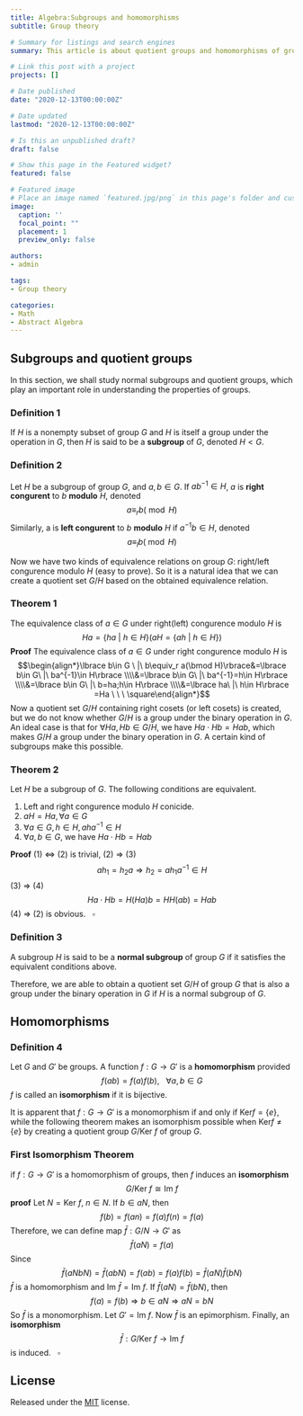 ```yaml
---
title: Algebra:Subgroups and homomorphisms
subtitle: Group theory

# Summary for listings and search engines
summary: This article is about quotient groups and homomorphisms of groups.

# Link this post with a project
projects: []

# Date published
date: "2020-12-13T00:00:00Z"

# Date updated
lastmod: "2020-12-13T00:00:00Z"

# Is this an unpublished draft?
draft: false

# Show this page in the Featured widget?
featured: false

# Featured image
# Place an image named `featured.jpg/png` in this page's folder and customize its options here.
image:
  caption: ''
  focal_point: ""
  placement: 1
  preview_only: false

authors:
- admin

tags:
- Group theory

categories:
- Math
- Abstract Algebra
---
```


## Subgroups and quotient groups

In this section, we shall study normal subgroups and quotient groups, which play an important role in understanding the properties of groups. 

### Definition 1
If $H$​​​​​ is a nonempty subset of group $G$​​​​ and $H$ is itself a group under the operation in $G$, then $H$ is said to be a **subgroup** of $G$, denoted $H<G$​​.

### Definition 2
Let $H$ be a subgroup of group $G$, and $a, b\in G$. If $ab^{-1} \in H$, $a$ is **right congurent** to $b$ **modulo** $H$, denoted $$a\equiv_r b(\bmod H)$$ Similarly, a is **left congurent** to $b$ **modulo** $H$ if $a^{-1}b \in H$, denoted $$a\equiv_l b(\bmod H)$$

Now we have two kinds of equivalence relations on group $G$: right/left congurence modulo $H$ (easy to prove). So it is a natural idea that we can create a quotient set $G/H$ based on the obtained equivalence relation.

### Theorem 1
The equivalence class of $a\in G$ under right(left) congurence modulo $H$ is $$Ha=\lbrace ha\ |\ h\in H\rbrace \Big(aH=\lbrace ah\ |\ h\in H\rbrace\Big)$$
**Proof** The equivalence class of $a\in G$ under right congurence modulo $H$ is $$\begin{align*}\lbrace b\in G \ |\ b\equiv_r a(\bmod H)\rbrace&=\lbrace b\in G\ |\ ba^{-1}\in H\rbrace \\\\&=\lbrace b\in G\ |\ ba^{-1}=h\in H\rbrace \\\\&=\lbrace b\in G\ |\ b=ha;h\in H\rbrace \\\\&=\lbrace ha\ |\ h\in H\rbrace =Ha \ \ \ \square\end{align*}$$ 
Now a quotient set $G/H$ containing right cosets (or left cosets) is created, but we do not know whether $G/H$ is a group under the binary operation in $G$. An ideal case is that for $\forall Ha, Hb\in G/H$, we have $Ha\cdot Hb=Hab$, which makes $G/H$ a group under the binary operation in $G$. A certain kind of subgroups make this possible.

### Theorem 2
Let $H$ be a subgroup of $G$. The following conditions are equivalent.

1. Left and right congurence modulo $H$ conicide.
2. $aH=Ha, \forall a\in G$
3. $\forall a\in G, h \in H, aha^{-1}\in H$
4.  $\forall a, b \in G$, we have $Ha\cdot Hb=Hab$

**Proof**
(1) $\Leftrightarrow$ (2) is trivial, (2) $\Rightarrow$ (3)$$ah_1=h_2 a\Rightarrow h_2=ah_1a^{-1}\in H$$ 
(3) $\Rightarrow$ (4) $$Ha\cdot Hb=H(Ha)b=HH(ab)=Hab$$
(4) $\Rightarrow$ (2) is obvious.$\ \ \ \square$

### Definition 3
A subgroup $H$ is said to be a **normal subgroup** of group $G$ if it satisfies the equivalent conditions above.

Therefore, we are able to obtain a quotient set $G/H$ of group $G$ that is also a group under the binary operation in $G$ if $H$ is a normal subgroup of $G$.
## Homomorphisms 

### Definition 4
Let $G$​ and $G'$​ be groups. A function $f: G \rightarrow G'$​​​​​​​​​​ is a **homomorphism** provided $$ f(ab)=f(a)f(b),\ \  \  \forall a, b \in G $$​
$f$ is called an **isomorphism** if it is bijective.

It is apparent that $f:G\rightarrow G'$ is a monomorphism if and only if $\mathrm{Ker} f=\lbrace e\rbrace$, while the following theorem makes an isomorphism possible when $\mathrm{Ker} f\neq\lbrace e\rbrace$ by creating a quotient group $G/ \mathrm{Ker}\ f$ of group $G$.
### First Isomorphism Theorem
if $f:G \rightarrow G'$ is a homomorphism of groups, then $f$ induces an **isomorphism** $$G/ \mathrm{Ker}\ f\cong \mathrm{Im}\ f$$
**proof** Let $N=\mathrm{Ker}\ f$, $n \in N$. If $b\in aN$, then $$f(b)=f(an)=f(a)f(n)=f(a)$$ Therefore, we can define map $\bar f:G/N \rightarrow G'$ as $$\bar f(aN)=f(a)$$ Since $$\bar f(aNbN)=\bar f(abN)=f(ab)=f(a)f(b)=\bar f(aN)\bar f(bN)$$ $\bar f$ is a homomorphism and $\mathrm{Im}\ \bar  f=\mathrm{Im}\ f$. If $\bar f(aN)=\bar f(bN)$, then $$f(a)=f(b) \Rightarrow b\in aN \Rightarrow aN=bN$$ So $\bar f$ is a monomorphism. Let $G'=\mathrm{Im}\ f$. Now $\bar f$ is an epimorphism. Finally, an **isomorphism** $$\bar f:G/ \mathrm{Ker}\ f\rightarrow \mathrm{Im}\ f$$is induced.$\ \ \ \square$

## License

Released under the [MIT](https://github.com/wowchemy/wowchemy-hugo-modules/blob/master/LICENSE.md) license.